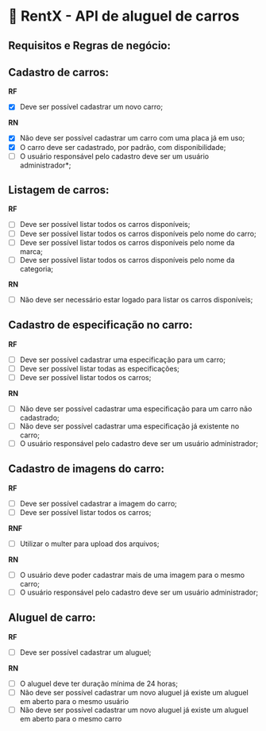 # 🚗 RentX - API de aluguel de carros

## Requisitos e Regras de negócio:

## Cadastro de carros:

**RF**
- [x] Deve ser possível cadastrar um novo carro;

**RN**
- [x] Não deve ser possível cadastrar um carro com uma placa já em uso;
- [x] O carro deve ser cadastrado, por padrão, com disponibilidade;
- [ ] O usuário responsável pelo cadastro deve ser um usuário administrador*;

## Listagem de carros:

**RF**
- [ ] Deve ser possível listar todos os carros disponíveis;
- [ ] Deve ser possível listar todos os carros disponíveis pelo nome do carro;
- [ ] Deve ser possível listar todos os carros disponíveis pelo nome da marca;
- [ ] Deve ser possível listar todos os carros disponíveis pelo nome da categoria;

**RN**
- [ ] Não deve ser necessário estar logado para listar os carros disponíveis;

## Cadastro de especificação no carro:

**RF**
- [ ] Deve ser possível cadastrar uma especificação para um carro;
- [ ] Deve ser possível listar todas as especificações;
- [ ] Deve ser possível listar todos os carros;

**RN**
- [ ] Não deve ser possível cadastrar uma especificação para um carro não cadastrado;
- [ ] Não deve ser possível cadastrar uma especificação já existente no carro;
- [ ] O usuário responsável pelo cadastro deve ser um usuário administrador;

## Cadastro de imagens do carro:

**RF**
- [ ] Deve ser possível cadastrar a imagem do carro;
- [ ] Deve ser possível listar todos os carros;

**RNF**
- [ ] Utilizar o multer para upload dos arquivos;

**RN**
- [ ] O usuário deve poder cadastrar mais de uma imagem para o mesmo carro;
- [ ] O usuário responsável pelo cadastro deve ser um usuário administrador;

## Aluguel de carro:

**RF**
- [ ] Deve ser possível cadastrar um aluguel;

**RN**
- [ ] O aluguel deve ter duração mínima de 24 horas;
- [ ] Não deve ser possível cadastrar um novo aluguel já existe um aluguel em aberto para o mesmo usuário
- [ ] Não deve ser possível cadastrar um novo aluguel já existe um aluguel em aberto para o mesmo carro
